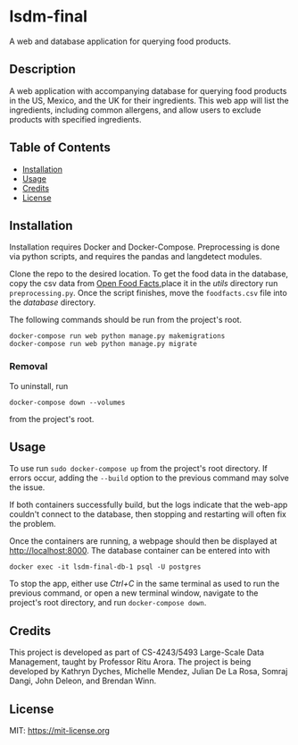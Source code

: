 # lsdm-final
A web and database application for querying food products.

## Description

A web application with accompanying database for querying food products
in the US, Mexico, and the UK for their ingredients. This web app will
list the ingredients, including common allergens, and allow users to
exclude products with specified ingredients. 

## Table of Contents

- [Installation](#installation)
- [Usage](#usage)
- [Credits](#credits)
- [License](#license)

## Installation

Installation requires Docker and Docker-Compose. 
Preprocessing is done via python scripts, and requires the pandas and
langdetect modules.

Clone the repo to the desired location. To get the food data in the database,
copy the csv data from [Open Food
Facts](https://world.openfoodfacts.org/data),place it in the *utils* directory
run `preprocessing.py`. Once the script finishes, move the `foodfacts.csv` file
into the *database* directory.

The following commands should be run from the project's root.
```
docker-compose run web python manage.py makemigrations
docker-compose run web python manage.py migrate
```

### Removal
To uninstall, run
```
docker-compose down --volumes
```
from the project's root.

## Usage

To use run `sudo docker-compose up` from the project's root directory. If
errors occur, adding the `--build` option to the previous command may solve the
issue. 

If both containers successfully build, but the logs indicate that the web-app
couldn't connect to the database, then stopping and restarting will often fix
the problem.

Once the containers are running, a webpage should then be displayed at
<http://localhost:8000>. The database container can be entered into with
```
docker exec -it lsdm-final-db-1 psql -U postgres
```

To stop the app, either use *Ctrl+C* in the same terminal as used to run the
previous command, or open a new terminal window, navigate to the project's root
directory, and run `docker-compose down`.

## Credits

This project is developed as part of CS-4243/5493 Large-Scale Data
Management, taught by Professor Ritu Arora. The project is being developed by
Kathryn Dyches, Michelle Mendez, Julian De La Rosa, Somraj Dangi, John Deleon,
and Brendan Winn.

## License

MIT: <https://mit-license.org>
